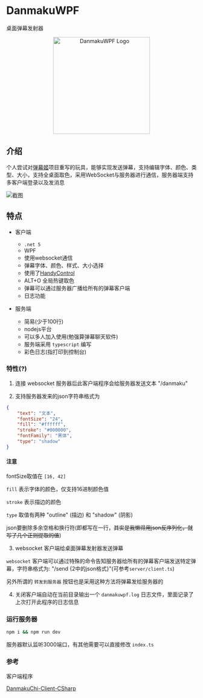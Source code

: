 # DanmakuWPF

桌面弹幕发射器

<div style="text-align: center;">
 <img src="https://www.lollipopnougat.top/picbed/danmakuwpf_logo.png" style="width:256px;" title="DanmakuWPF Logo"/>
</div>

## 介绍

个人尝试对[弹幕姬](https://github.com/wspl/DanmakuChi-Client-CSharp)项目重写的玩具，能够实现发送弹幕，支持编辑字体、颜色、类型、大小，支持全桌面取色，采用WebSocket与服务器进行通信，服务器端支持多客户端登录以及发消息

![截图](https://www.lollipopnougat.top/picbed/danmakuwpf_mainwindow.jpg)

## 特点

- 客户端
  - `.net 5`
  - WPF
  - 使用websocket通信
  - 弹幕字体、颜色、样式、大小选择
  - 使用了[HandyControl](https://handyorg.github.io/handycontrol/)
  - ALT+O 全局热键取色
  - 弹幕可以通过服务器广播给所有的弹幕客户端
  - 日志功能

- 服务端
  - 简易(少于100行)
  - nodejs平台
  - 可以多人加入使用(勉强算弹幕聊天软件)
  - 服务端采用 `typescript` 编写
  - 彩色日志(指打印到控制台)

### 特性(?)

1. 连接 websocket 服务器后此客户端程序会给服务器发送文本 "/danmaku"

2. 支持服务器发来的json字符串格式为

```json
{
    "text": "文本",
    "fontSize": "24",
    "fill": "#ffffff",
    "stroke": "#000000",
    "fontFamily": "黑体",
    "type": "shadow"
}
```

#### 注意

fontSize取值在 `[16, 42]`

`fill` 表示字体的颜色，仅支持16进制颜色值

`stroke` 表示描边的颜色

`type` 取值有两种 "outline" (描边) 和 "shadow" (阴影)

json要删除多余空格和换行符(即都写在一行，~~其实是我懒得用json反序列化，就写了几个正则提取的值~~)

3. websocket 客户端给桌面弹幕发射器发送弹幕

`websocket` 客户端可以通过特殊的命令告知服务器给所有的弹幕客户端发送特定弹幕，字符串格式为: "/send {2中的json格式}"(可参考`server/client.ts`)

另外所谓的 `转发到服务器` 按钮也是采用这种方法将弹幕发给服务器的

4. 关闭客户端自动在当前目录输出一个 `danmakuwpf.log` 日志文件，里面记录了上次打开此程序的日志信息

### 运行服务器

```bash
npm i && npm run dev
```

服务器默认监听3000端口，有其他需要可以直接修改 `index.ts`

### 参考

客户端程序

[DanmakuChi-Client-CSharp](https://github.com/wspl/DanmakuChi-Client-CSharp)